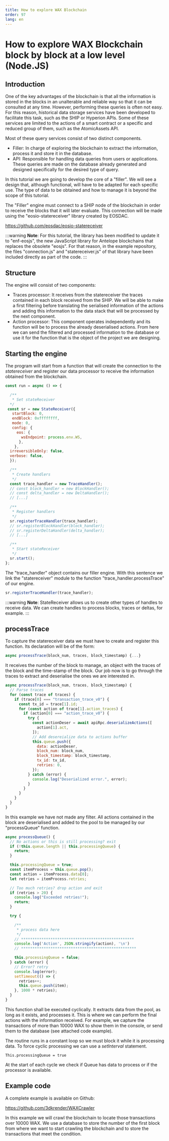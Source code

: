 ```yaml
---
title: How to explore WAX Blockchain
order: 97
lang: en
---
```


# How to explore WAX Blockchain block by block at a low level (Node.JS)

## Introduction

One of the key advantages of the blockchain is that all the information is stored in the blocks in an unalterable and reliable way so that it can be consulted at any time. However, performing these queries is often not easy. For this reason, historical data storage services have been developed to facilitate this task, such as the SHIP or Hyperion APIs. Some of these services are limited to the actions of a smart contract or a specific and reduced group of them, such as the AtomicAssets API.

Most of these query services consist of two distinct components.
- Filler: In charge of exploring the blockchain to extract the information, process it and store it in the database.
- API: Responsible for handling data queries from users or applications. These queries are made on the database already generated and designed specifically for the desired type of query.

In this tutorial we are going to develop the core of a "filler". We will see a design that, although functional, will have to be adapted for each specific use. The type of data to be obtained and how to manage it is beyond the scope of this tutorial.

The "Filler" engine must connect to a SHIP node of the blockchain in order to receive the blocks that it will later evaluate. This connection will be made using the "eosio-statereceiver" library created by EOSDAC.

https://github.com/eosdac/eosio-statereceiver

:::warning
<strong>Note</strong>: For this tutorial, the library has been modified to update it to "enf-eosjs", the new JavaScript library for Antelope blockchains that replaces the obsolete "eosjs". For that reason, in the example repository, the files "connection.js" and "statereceiver.js" of that library have been included directly as part of the code.
:::

## Structure

The engine will consist of two components: 
- Traces processor: It receives from the statereceiver the traces contained in each block received from the SHIP. We will be able to make a first filtering before translating the serialised information of the actions and adding this information to the data stack that will be processed by the next component.
- Action processor: This component operates independently and its function will be to process the already deserialised actions. From here we can send the filtered and processed information to the database or use it for the function that is the object of the project we are designing.

## Starting the engine

The program will start from a function that will create the connection to the *statereceiver* and register our data processor to receive the information obtained from the blockchain.

```js
const run = async () => {

  /**
   * Set stateReceiver
  */
 const sr = new StateReceiver({
   startBlock: 0,  
   endBlock: 0xffffffff,
   mode: 0,
   config: {
     eos: {
       wsEndpoint: process.env.WS,
      },
    },
  irreversibleOnly: false,
  verbose: false,
  });

  /**
   * Create handlers
   */
  const trace_handler = new TraceHandler();
  // const block_handler = new BlockHandler();
  // const delta_handler = new DeltaHandler();
  // [...]

  /**
   * Register handlers
   */
  sr.registerTraceHandler(trace_handler);
  // sr.registerBlockHandler(block_handler);
  // sr.registerDeltaHandler(delta_handler);
  // [...]

  /**
   * Start stateReceiver
   */
  sr.start();
};
```
The "trace_handler" object contains our filler engine. With this sentence we link the "statereceiver" module to the function "trace_handler.processTrace" of our engine.

```js
sr.registerTraceHandler(trace_handler);
```

:::warning
<strong>Note</strong>: StateReceiver allows us to create other types of handles to receive data. We can create handles to process blocks, traces or deltas, for example.
:::

## processTrace

To capture the statereceiver data we must have to create and register this function. Its declaration will be of the form:

```js
async processTrace(block_num, traces, block_timestamp) {...}
```

It receives the number of the block to manage, an object with the traces of the block and the time-stamp of the block. Our job now is to go through the traces to extract and deserialise the ones we are interested in.

```js
async processTrace(block_num, traces, block_timestamp) {
  // Parse traces
  for (const trace of traces) {
    if (trace[0] === "transaction_trace_v0") {
      const tx_id = trace[1].id;
      for (const action of trace[1].action_traces) {
        if (action[0] === "action_trace_v0") {
          try {
            const actionDeser = await apiRpc.deserializeActions([
              action[1].act,
            ]);
            // Add desereialize data to actions buffer
            this.queue.push({
              data: actionDeser,
              block_num: block_num,
              block_timestamp: block_timestamp,
              tx_id: tx_id,
              retries: 0,
            });
          } catch (error) {
            console.log("Deserialized error.", error);
          }
        }
      }
    }
  }
}
```

In this example we have not made any filter. All actions contained in the block are deserialised and added to the pool to be managed by our "processQueue" function.

```js
async processQueue() {
  // No actions or this is still processing? exit
  if (!this.queue.length || this.processingQueue) {
    return;
  }

  this.processingQueue = true;
  const itemProcess = this.queue.pop();
  const action = itemProcess.data[0];
  let retries = itemProcess.retries;

  // Too much retries? drop action and exit
  if (retries > 20) {
    console.log("Exceeded retries!");
    return;
  }

  try {

    /**
     * process data here
     */
    // **************************************************
    console.log('Action', JSON.stringify(action), '\n')
    // ***************************************************

    this.processingQueue = false;
  } catch (error) {
    // Error? retry
    console.log(error);
    setTimeout(() => {
      retries++;
      this.queue.push(item);
    }, 1000 * retries);
  }
}
```

This function shall be executed cyclically. It extracts data from the pool, as long as it exists, and processes it. This is where we can perform the final actions with the information received. For example, we capture the transactions of more than 10000 WAX to show them in the console, or send them to the database (see attached code example).

The routine runs in a constant loop so we must block it while it is processing data. To force cyclic processing we can use a *setInterval* statement.

```
This.processingQueue = true
```

At the start of each cycle we check if Queue has data to process or if the processor is available.

## Example code

A complete example is available on Github:

https://github.com/3dkrender/WAXCrawler

In this example we will crawl the blockchain to locate those transactions over 10000 WAX. We use a database to store the number of the first block from where we want to start crawling the blockchain and to store the transactions that meet the condition.